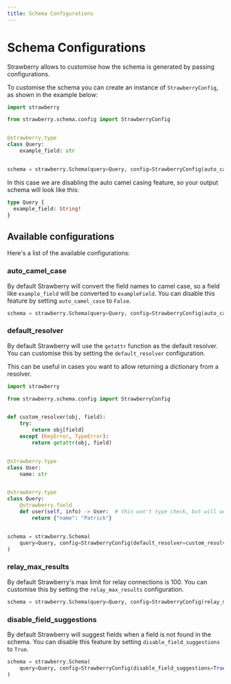 ```yaml
---
title: Schema Configurations
---
```


# Schema Configurations

Strawberry allows to customise how the schema is generated by passing
configurations.

To customise the schema you can create an instance of `StrawberryConfig`, as
shown in the example below:

```python
import strawberry

from strawberry.schema.config import StrawberryConfig


@strawberry.type
class Query:
    example_field: str


schema = strawberry.Schema(query=Query, config=StrawberryConfig(auto_camel_case=False))
```

In this case we are disabling the auto camel casing feature, so your output
schema will look like this:

```graphql
type Query {
  example_field: String!
}
```

## Available configurations

Here's a list of the available configurations:

### auto_camel_case

By default Strawberry will convert the field names to camel case, so a field
like `example_field` will be converted to `exampleField`. You can disable this
feature by setting `auto_camel_case` to `False`.

```python
schema = strawberry.Schema(query=Query, config=StrawberryConfig(auto_camel_case=False))
```

### default_resolver

By default Strawberry will use the `getattr` function as the default resolver.
You can customise this by setting the `default_resolver` configuration.

This can be useful in cases you want to allow returning a dictionary from a
resolver.

```python
import strawberry

from strawberry.schema.config import StrawberryConfig


def custom_resolver(obj, field):
    try:
        return obj[field]
    except (KeyError, TypeError):
        return getattr(obj, field)


@strawberry.type
class User:
    name: str


@strawberry.type
class Query:
    @strawberry.field
    def user(self, info) -> User:  # this won't type check, but will work at runtime
        return {"name": "Patrick"}


schema = strawberry.Schema(
    query=Query, config=StrawberryConfig(default_resolver=custom_resolver)
)
```

### relay_max_results

By default Strawberry's max limit for relay connections is 100. You can
customise this by setting the `relay_max_results` configuration.

```python
schema = strawberry.Schema(query=Query, config=StrawberryConfig(relay_max_results=50))
```

### disable_field_suggestions

By default Strawberry will suggest fields when a field is not found in the
schema. You can disable this feature by setting `disable_field_suggestions` to
`True`.

```python
schema = strawberry.Schema(
    query=Query, config=StrawberryConfig(disable_field_suggestions=True)
)
```
